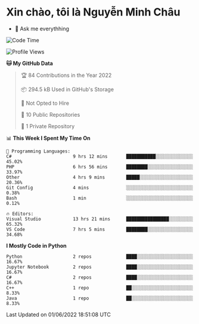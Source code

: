 ﻿# Xin chào, tôi là Nguyễn Minh Châu
- 💬 Ask me everythhing

<!--START_SECTION:waka-->
![Code Time](http://img.shields.io/badge/Code%20Time-0%20secs-blue)

![Profile Views](http://img.shields.io/badge/Profile%20Views-0-blue)

**🐱 My GitHub Data** 

> 🏆 84 Contributions in the Year 2022
 > 
> 📦 294.5 kB Used in GitHub's Storage 
 > 
> 🚫 Not Opted to Hire
 > 
> 📜 10 Public Repositories 
 > 
> 🔑 1 Private Repository 
 > 
📊 **This Week I Spent My Time On** 

```text
💬 Programming Languages: 
C#                       9 hrs 12 mins       ███████████░░░░░░░░░░░░░░   45.02% 
PHP                      6 hrs 56 mins       ████████░░░░░░░░░░░░░░░░░   33.97% 
Other                    4 hrs 9 mins        █████░░░░░░░░░░░░░░░░░░░░   20.36% 
Git Config               4 mins              ░░░░░░░░░░░░░░░░░░░░░░░░░   0.38% 
Bash                     1 min               ░░░░░░░░░░░░░░░░░░░░░░░░░   0.12%

🔥 Editors: 
Visual Studio            13 hrs 21 mins      ████████████████░░░░░░░░░   65.32% 
VS Code                  7 hrs 5 mins        ████████░░░░░░░░░░░░░░░░░   34.68%

```

**I Mostly Code in Python** 

```text
Python                   2 repos             ████░░░░░░░░░░░░░░░░░░░░░   16.67% 
Jupyter Notebook         2 repos             ████░░░░░░░░░░░░░░░░░░░░░   16.67% 
C#                       2 repos             ████░░░░░░░░░░░░░░░░░░░░░   16.67% 
C++                      1 repo              ██░░░░░░░░░░░░░░░░░░░░░░░   8.33% 
Java                     1 repo              ██░░░░░░░░░░░░░░░░░░░░░░░   8.33%

```



 Last Updated on 01/06/2022 18:51:08 UTC
<!--END_SECTION:waka-->
